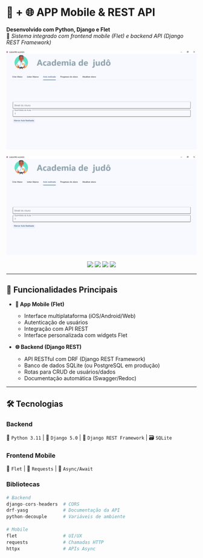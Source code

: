 # 📱 + 🌐 APP Mobile & REST API 
**Desenvolvido com Python, Django e Flet**  
🚀 _Sistema integrado com frontend mobile (Flet) e backend API (Django REST Framework)_


 ![Tela do App](https://github.com/dutra065157/APP-Mobile-REST-API-para-Gestao-de-Alunos/blob/a426ad1944550cd26d7e7bd6b6c06781d7de3df8/image3.png)


![Tela do App](image3.png)







<p align="center">
 


  <img src="https://img.shields.io/badge/Python-3776AB?style=for-the-badge&logo=python&logoColor=white">
  <img src="https://img.shields.io/badge/Django-092E20?style=for-the-badge&logo=django&logoColor=white">
  <img src="https://img.shields.io/badge/Flet-0178FF?style=for-the-badge&logo=flet&logoColor=white">
  <img src="https://img.shields.io/badge/SQLite-003B57?style=for-the-badge&logo=sqlite&logoColor=white">
  
</p>

---

## 🚀 Funcionalidades Principais
- **📱 App Mobile (Flet)**  
  - Interface multiplataforma (iOS/Android/Web)  
  - Autenticação de usuários  
  - Integração com API REST  
  - Interface personalizada com widgets Flet  

- **🌐 Backend (Django REST)**  
  - API RESTful com DRF (Django REST Framework)  
  - Banco de dados SQLite (ou PostgreSQL em produção)  
  - Rotas para CRUD de usuários/dados  
  - Documentação automática (Swagger/Redoc)  

---

## 🛠️ Tecnologias  
### **Backend**  
🐍 `Python 3.11` | 🎸 `Django 5.0` | 🔧 `Django REST Framework` | 🗃️ `SQLite`  

### **Frontend Mobile**  
🎨 `Flet` | 📡 `Requests` | 🔄 `Async/Await`  

### **Bibliotecas**  
```python
# Backend
django-cors-headers  # CORS
drf-yasg             # Documentação da API
python-decouple      # Variáveis de ambiente

# Mobile
flet                 # UI/UX
requests             # Chamadas HTTP
httpx                # APIs Async











